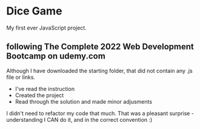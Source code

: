 # Dice Game
My first ever JavaScript  project.
## following The Complete 2022 Web Development Bootcamp on udemy.com

Although I have downloaded the starting folder, that did not contain any .js file or links. 

- I've read the instruction
- Created the project
- Read through the solution and made minor adjusments

I didn't need to refactor my code that much. That was a pleasant surprise - understanding I CAN do it,
and in the correct convention :)

